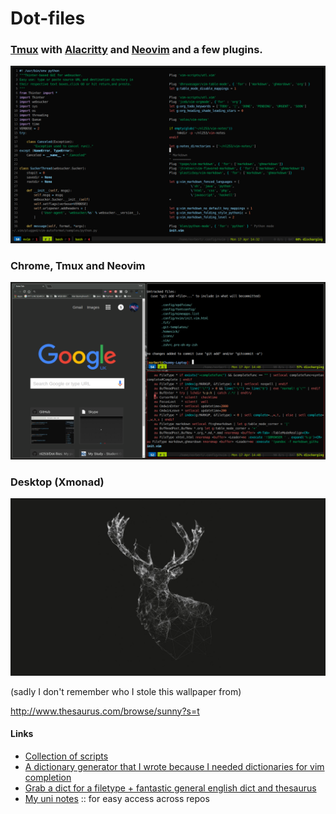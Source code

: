 
# Dot-files 

### [Tmux](https://github.com/tmux/tmux) with [Alacritty](https://github.com/jwilm/alacritty) and [Neovim](https://neovim.io/) and a few plugins.

![Alt text](Pictures/tmux-nvim.png?raw=true "Tmux Setup")

### Chrome, Tmux and Neovim

![Alt text](Pictures/chrome-nvim-tmux.png?raw=true "Chrome and neovim")

### Desktop (Xmonad)

![Alt text](Pictures/desktop.png?raw=true "desktop") 

(sadly I don't remember who I stole this wallpaper from)

http://www.thesaurus.com/browse/sunny?s=t

#### Links

+ [Collection of scripts](https://github.com/nl253/Scripts)
+ [A dictionary generator that I wrote because I needed dictionaries for vim completion](https://github.com/nl253/DictGen)
+ [Grab a dict for a filetype + fantastic general english dict and thesaurus](https://github.com/nl253/Dictionaries)
+ [My uni notes](https://github.com/nl253/Notes) :: for easy access across repos

<!-- vim: nospell


